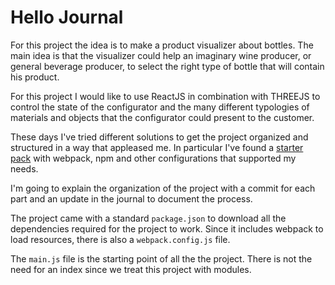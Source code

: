 # Hello Journal
For this project the idea is to make a product visualizer about bottles.
The main idea is that the visualizer could help an imaginary wine producer, or general beverage producer, to select the right
type of bottle that will contain his product.

For this project I would like to use ReactJS in combination with THREEJS to control the state of the configurator and the many different typologies of materials and objects that the configurator could present to the customer.

These days I've tried different solutions to get the project organized and structured in a way that appleased me.
In particular I've found a [starter pack](https://github.com/edwinwebb/three-seed) with webpack, npm and other configurations that supported my needs.

I'm going to explain the organization of the project with a commit for each part and an update in the journal to document the process.

The project came with a standard `package.json` to download all the dependencies required for the project to work. Since it includes webpack to load resources, there is also a `webpack.config.js` file.

The `main.js` file is the starting point of all the the project. There is not the need for an index since we treat this project with modules.